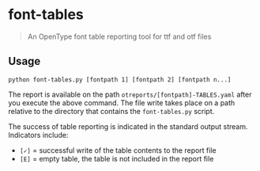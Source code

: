 # font-tables

> An OpenType font table reporting tool for ttf and otf files

## Usage

```
python font-tables.py [fontpath 1] [fontpath 2] [fontpath n...]
```

The report is available on the path `otreports/[fontpath]-TABLES.yaml` after you execute the above command.  The file write takes place on a path relative to the directory that contains the `font-tables.py` script.

The success of table reporting is indicated in the standard output stream.  Indicators include:

- `[✓]` = successful write of the table contents to the report file
- `[E]` = empty table, the table is not included in the report file
